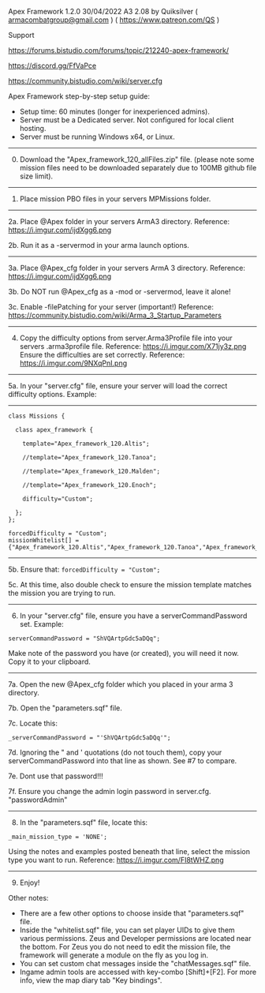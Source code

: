 Apex Framework 1.2.0 30/04/2022 A3 2.08
by Quiksilver       ( armacombatgroup@gmail.com ) ( https://www.patreon.com/QS )

Support

https://forums.bistudio.com/forums/topic/212240-apex-framework/

https://discord.gg/FfVaPce

https://community.bistudio.com/wiki/server.cfg

Apex Framework step-by-step setup guide:

* Setup time: 60 minutes (longer for inexperienced admins).
* Server must be a Dedicated server. Not configured for local client hosting.
* Server must be running Windows x64, or Linux.
_______________

0. Download the "Apex_framework_120_allFiles.zip" file.    (please note some mission files need to be downloaded separately due to 100MB github file size limit).

_______________
1. Place mission PBO files in your servers MPMissions folder.


_______________
2a. Place @Apex folder in your servers ArmA3 directory. Reference: https://i.imgur.com/ijdXgg6.png

2b. Run it as a -servermod in your arma launch options.

_______________
3a. Place @Apex_cfg folder in your servers ArmA 3 directory. Reference: https://i.imgur.com/ijdXgg6.png

3b. Do NOT run @Apex_cfg as a -mod or -servermod, leave it alone!

3c. Enable -filePatching for your server (important!)   Reference: https://community.bistudio.com/wiki/Arma_3_Startup_Parameters
_______________
4. Copy the difficulty options from   server.Arma3Profile file into your servers .arma3profile file.  Reference:   https://i.imgur.com/X71jy3z.png
Ensure the difficulties are set correctly. Reference:   https://i.imgur.com/9NXqPnI.png


_______________
5a. In your "server.cfg" file, ensure your server will load the correct difficulty options. Example:

--------------------------
```
class Missions {

  class apex_framework {

    template="Apex_framework_120.Altis";

    //template="Apex_framework_120.Tanoa";

    //template="Apex_framework_120.Malden";
    
    //template="Apex_framework_120.Enoch";

    difficulty="Custom";

  };
};
```

```
forcedDifficulty = "Custom";
missionWhitelist[] = {"Apex_framework_120.Altis","Apex_framework_120.Tanoa","Apex_framework_120.Malden","Apex_framework_120.Enoch"};
```

--------------------------

5b. Ensure that:    ```forcedDifficulty = "Custom";```

5c. At this time, also double check to ensure the mission template matches the mission you are trying to run.
_______________
6. In your "server.cfg" file, ensure you have a serverCommandPassword set. Example:

```serverCommandPassword = "ShVQArtpGdc5aDQq";```

Make note of the password you have (or created), you will need it now. Copy it to your clipboard.
_______________
7a. Open the new @Apex_cfg folder which you placed in your arma 3 directory.

7b. Open the "parameters.sqf" file.

7c. Locate this:


```_serverCommandPassword = "'ShVQArtpGdc5aDQq'";```


7d. Ignoring the " and ' quotations (do not touch them), copy your serverCommandPassword into that line as shown. See #7 to compare.

7e. Dont use that password!!!

7f. Ensure you change the admin login password in server.cfg. "passwordAdmin"
_______________
8. In the "parameters.sqf" file, locate this:

```_main_mission_type = 'NONE';```

Using the notes and examples posted beneath that line, select the mission type you want to run. Reference:   https://i.imgur.com/FI8tWHZ.png
_______________
9. Enjoy!


Other notes:

- There are a few other options to choose inside that "parameters.sqf" file.
- Inside the "whitelist.sqf" file, you can set player UIDs to give them various permissions. Zeus and Developer permissions are located near the bottom. For Zeus you do not need to edit the mission file, the framework will generate a module on the fly as you log in.
- You can set custom chat messages inside the "chatMessages.sqf" file.
- Ingame admin tools are accessed with key-combo [Shift]+[F2]. For more info, view the map diary tab "Key bindings". 



